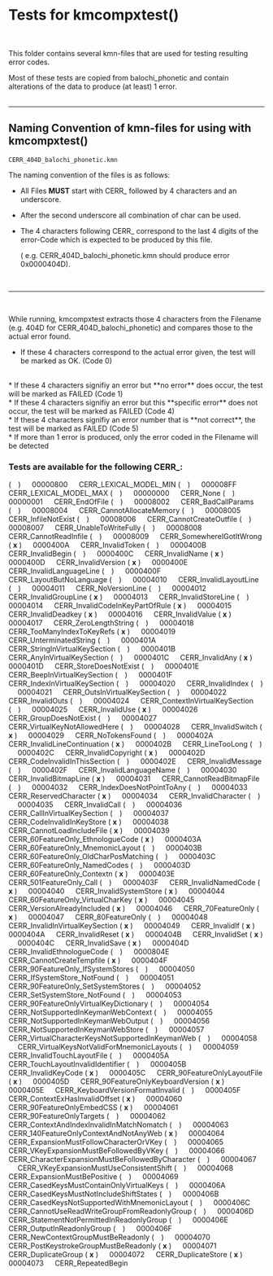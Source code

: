 # **Tests for kmcompxtest()**
<br/>

This folder contains several kmn-files that are used for testing resulting error codes.

Most of these tests are copied from balochi_phonetic and contain alterations of the data to produce (at least) 1 error.
<br/>
<br/>

---

##  Naming Convention of kmn-files for using with kmcompxtest()

    CERR_404D_balochi_phonetic.kmn


The naming convention of the files is as follows:

* All Files **MUST** start with CERR_ followed by 4 characters and an underscore.

* After the second underscore all combination of char can be used.

* The 4 characters following CERR_ correspond to the last 4 digits of the error-Code which is expected to be produced by this file.

    ( e.g. CERR_404D_balochi_phonetic.kmn should produce error 0x0000404D).

<br/>

---
<br/>

While running, kmcompxtest extracts those 4 characters from the Filename (e.g. 404D for CERR_404D_balochi_phonetic) and compares those to the actual error found.

* If these 4 characters correspond to the actual error given, the test will be marked as OK. (Code 0)
<br/>
* If these 4 characters signifiy an error but **no error** does occur, the test will be marked as FAILED  (Code 1)
<br/>
* If these 4 characters signifiy an error but this **specific error** does not occur, the test will be marked as FAILED  (Code 4)
<br/>
* If these 4 characters signifiy an error number that is **not correct**, the test will be marked as FAILED  (Code 5)
<br/>
* If more than 1 error is produced, only the error coded in the Filename will be detected



### Tests are available for the following CERR_:
  (&emsp;) &emsp; 00000800  &emsp; CERR_LEXICAL_MODEL_MIN
  (&emsp;) &emsp; 000008FF  &emsp; CERR_LEXICAL_MODEL_MAX
  (&emsp;) &emsp; 00000000  &emsp; CERR_None
  (&emsp;) &emsp; 00000001  &emsp; CERR_EndOfFile
  (&emsp;) &emsp; 00008002  &emsp; CERR_BadCallParams
  (&emsp;) &emsp; 00008004  &emsp; CERR_CannotAllocateMemory
  (&emsp;) &emsp; 00008005  &emsp; CERR_InfileNotExist
  (&emsp;) &emsp; 00008006  &emsp; CERR_CannotCreateOutfile
  (&emsp;) &emsp; 00008007  &emsp; CERR_UnableToWriteFully
  (&emsp;) &emsp; 00008008  &emsp; CERR_CannotReadInfile
  (&emsp;) &emsp; 00008009  &emsp; CERR_SomewhereIGotItWrong
  ( **x** ) &emsp; 0000400A  &emsp; CERR_InvalidToken
  (&emsp;) &emsp; 0000400B  &emsp; CERR_InvalidBegin
  (&emsp;) &emsp; 0000400C  &emsp; CERR_InvalidName
  ( **x** ) &emsp; 0000400D  &emsp; CERR_InvalidVersion
  ( **x** ) &emsp; 0000400E  &emsp; CERR_InvalidLanguageLine
  (&emsp;) &emsp; 0000400F  &emsp; CERR_LayoutButNoLanguage
  (&emsp;) &emsp; 00004010  &emsp; CERR_InvalidLayoutLine
  (&emsp;) &emsp; 00004011  &emsp; CERR_NoVersionLine
  (&emsp;) &emsp; 00004012  &emsp; CERR_InvalidGroupLine
  ( **x** ) &emsp; 00004013  &emsp; CERR_InvalidStoreLine
  (&emsp;) &emsp; 00004014  &emsp; CERR_InvalidCodeInKeyPartOfRule
  ( **x** ) &emsp; 00004015  &emsp; CERR_InvalidDeadkey
  ( **x** ) &emsp; 00004016  &emsp; CERR_InvalidValue
  ( **x** ) &emsp; 00004017  &emsp; CERR_ZeroLengthString
  (&emsp;) &emsp; 00004018  &emsp; CERR_TooManyIndexToKeyRefs
  ( **x** ) &emsp; 00004019  &emsp; CERR_UnterminatedString
  (&emsp;) &emsp; 0000401A  &emsp; CERR_StringInVirtualKeySection
  (&emsp;) &emsp; 0000401B  &emsp; CERR_AnyInVirtualKeySection
  (&emsp;) &emsp; 0000401C  &emsp; CERR_InvalidAny
  ( **x** ) &emsp; 0000401D  &emsp; CERR_StoreDoesNotExist
  (&emsp;) &emsp; 0000401E  &emsp; CERR_BeepInVirtualKeySection
  (&emsp;) &emsp; 0000401F  &emsp; CERR_IndexInVirtualKeySection
  (&emsp;) &emsp; 00004020  &emsp; CERR_InvalidIndex
  (&emsp;) &emsp; 00004021  &emsp; CERR_OutsInVirtualKeySection
  (&emsp;) &emsp; 00004022  &emsp; CERR_InvalidOuts
  (&emsp;) &emsp; 00004024  &emsp; CERR_ContextInVirtualKeySection
  (&emsp;) &emsp; 00004025  &emsp; CERR_InvalidUse
  ( **x** ) &emsp; 00004026  &emsp; CERR_GroupDoesNotExist
  (&emsp;) &emsp; 00004027  &emsp; CERR_VirtualKeyNotAllowedHere
  (&emsp;) &emsp; 00004028  &emsp; CERR_InvalidSwitch
  ( **x** ) &emsp; 00004029  &emsp; CERR_NoTokensFound
  (&emsp;) &emsp; 0000402A  &emsp; CERR_InvalidLineContinuation
  ( **x** ) &emsp; 0000402B  &emsp; CERR_LineTooLong
  (&emsp;) &emsp; 0000402C  &emsp; CERR_InvalidCopyright
  ( **x** ) &emsp; 0000402D  &emsp; CERR_CodeInvalidInThisSection
  (&emsp;) &emsp; 0000402E  &emsp; CERR_InvalidMessage
  (&emsp;) &emsp; 0000402F  &emsp; CERR_InvalidLanguageName
  (&emsp;) &emsp; 00004030  &emsp; CERR_InvalidBitmapLine
  ( **x** ) &emsp; 00004031  &emsp; CERR_CannotReadBitmapFile
  (&emsp;) &emsp; 00004032  &emsp; CERR_IndexDoesNotPointToAny
  (&emsp;) &emsp; 00004033  &emsp; CERR_ReservedCharacter
  ( **x** ) &emsp; 00004034  &emsp; CERR_InvalidCharacter
  (&emsp;) &emsp; 00004035  &emsp; CERR_InvalidCall
  (&emsp;) &emsp; 00004036  &emsp; CERR_CallInVirtualKeySection
  (&emsp;) &emsp; 00004037  &emsp; CERR_CodeInvalidInKeyStore
  ( **x** ) &emsp; 00004038  &emsp; CERR_CannotLoadIncludeFile
 ( **x** ) &emsp; 00004039  &emsp; CERR_60FeatureOnly_EthnologueCode
 ( **x** ) &emsp; 0000403A  &emsp; CERR_60FeatureOnly_MnemonicLayout
  (&emsp;) &emsp; 0000403B  &emsp; CERR_60FeatureOnly_OldCharPosMatching
  (&emsp;) &emsp; 0000403C  &emsp; CERR_60FeatureOnly_NamedCodes
  (&emsp;) &emsp; 0000403D  &emsp; CERR_60FeatureOnly_Contextn
  ( **x** ) &emsp; 0000403E  &emsp; CERR_501FeatureOnly_Call
  (&emsp;) &emsp; 0000403F  &emsp; CERR_InvalidNamedCode
  ( **x** ) &emsp; 00004040  &emsp; CERR_InvalidSystemStore
  ( **x** ) &emsp; 00004044  &emsp; CERR_60FeatureOnly_VirtualCharKey
  ( **x** ) &emsp; 00004045  &emsp; CERR_VersionAlreadyIncluded
  ( **x** ) &emsp; 00004046  &emsp; CERR_70FeatureOnly
  ( **x** ) &emsp; 00004047  &emsp; CERR_80FeatureOnly
  (&emsp;) &emsp; 00004048  &emsp; CERR_InvalidInVirtualKeySection
  ( **x** ) &emsp; 00004049  &emsp; CERR_InvalidIf
  ( **x** ) &emsp; 0000404A  &emsp; CERR_InvalidReset
  ( **x** ) &emsp; 0000404B  &emsp; CERR_InvalidSet
  ( **x** ) &emsp; 0000404C  &emsp; CERR_InvalidSave
  ( **x** ) &emsp; 0000404D  &emsp; CERR_InvalidEthnologueCode
  (&emsp;) &emsp; 0000804E  &emsp; CERR_CannotCreateTempfile
  ( **x** ) &emsp; 0000404F  &emsp; CERR_90FeatureOnly_IfSystemStores
  (&emsp;) &emsp; 00004050  &emsp; CERR_IfSystemStore_NotFound
  (&emsp;) &emsp; 00004051  &emsp; CERR_90FeatureOnly_SetSystemStores
  (&emsp;) &emsp; 00004052  &emsp; CERR_SetSystemStore_NotFound
  (&emsp;) &emsp; 00004053  &emsp; CERR_90FeatureOnlyVirtualKeyDictionary
  (&emsp;) &emsp; 00004054  &emsp; CERR_NotSupportedInKeymanWebContext
  (&emsp;) &emsp; 00004055  &emsp; CERR_NotSupportedInKeymanWebOutput
  (&emsp;) &emsp; 00004056  &emsp; CERR_NotSupportedInKeymanWebStore
  (&emsp;) &emsp; 00004057  &emsp; CERR_VirtualCharacterKeysNotSupportedInKeymanWeb
  (&emsp;) &emsp; 00004058  &emsp; CERR_VirtualKeysNotValidForMnemonicLayouts
  (&emsp;) &emsp; 00004059  &emsp; CERR_InvalidTouchLayoutFile
  (&emsp;) &emsp; 0000405A  &emsp; CERR_TouchLayoutInvalidIdentifier
  (&emsp;) &emsp; 0000405B  &emsp; CERR_InvalidKeyCode
  ( **x** ) &emsp; 0000405C  &emsp; CERR_90FeatureOnlyLayoutFile
  ( **x** ) &emsp; 0000405D  &emsp; CERR_90FeatureOnlyKeyboardVersion
  ( **x** ) &emsp; 0000405E  &emsp; CERR_KeyboardVersionFormatInvalid
  (&emsp;) &emsp; 0000405F  &emsp; CERR_ContextExHasInvalidOffset
  ( **x** ) &emsp; 00004060  &emsp; CERR_90FeatureOnlyEmbedCSS
  ( **x** ) &emsp; 00004061  &emsp; CERR_90FeatureOnlyTargets
  (&emsp;) &emsp; 00004062  &emsp; CERR_ContextAndIndexInvalidInMatchNomatch
  (&emsp;) &emsp; 00004063  &emsp; CERR_140FeatureOnlyContextAndNotAnyWeb
  ( **x** ) &emsp; 00004064  &emsp; CERR_ExpansionMustFollowCharacterOrVKey
  (&emsp;) &emsp; 00004065  &emsp; CERR_VKeyExpansionMustBeFollowedByVKey
  (&emsp;) &emsp; 00004066  &emsp; CERR_CharacterExpansionMustBeFollowedByCharacter
  (&emsp;) &emsp; 00004067  &emsp; CERR_VKeyExpansionMustUseConsistentShift
  (&emsp;) &emsp; 00004068  &emsp; CERR_ExpansionMustBePositive
  (&emsp;) &emsp; 00004069  &emsp; CERR_CasedKeysMustContainOnlyVirtualKeys
  (&emsp;) &emsp; 0000406A  &emsp; CERR_CasedKeysMustNotIncludeShiftStates
  (&emsp;) &emsp; 0000406B  &emsp; CERR_CasedKeysNotSupportedWithMnemonicLayout
  (&emsp;) &emsp; 0000406C  &emsp; CERR_CannotUseReadWriteGroupFromReadonlyGroup
  (&emsp;) &emsp; 0000406D  &emsp; CERR_StatementNotPermittedInReadonlyGroup
  (&emsp;) &emsp; 0000406E  &emsp; CERR_OutputInReadonlyGroup
  (&emsp;) &emsp; 0000406F  &emsp; CERR_NewContextGroupMustBeReadonly
  (&emsp;) &emsp; 00004070  &emsp; CERR_PostKeystrokeGroupMustBeReadonly
  ( **x** ) &emsp; 00004071  &emsp; CERR_DuplicateGroup
  ( **x** ) &emsp; 00004072  &emsp; CERR_DuplicateStore
  ( **x** ) &emsp; 00004073  &emsp; CERR_RepeatedBegin
